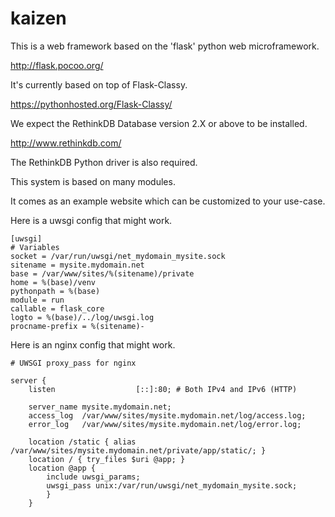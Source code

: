 kaizen
===============

This is a web framework based on the 'flask' python web microframework.

http://flask.pocoo.org/

It's currently based on top of Flask-Classy.

https://pythonhosted.org/Flask-Classy/

We expect the RethinkDB Database version 2.X or above to be installed.

http://www.rethinkdb.com/

The RethinkDB Python driver is also required.

This system is based on many modules. 

It comes as an example website which can be customized to your use-case.

Here is a uwsgi config that might work.
```
[uwsgi]
# Variables          
socket = /var/run/uwsgi/net_mydomain_mysite.sock
sitename = mysite.mydomain.net
base = /var/www/sites/%(sitename)/private
home = %(base)/venv
pythonpath = %(base)
module = run
callable = flask_core
logto = %(base)/../log/uwsgi.log
procname-prefix = %(sitename)-
```

Here is an nginx config that might work.
```
# UWSGI proxy_pass for nginx

server {
	listen                  [::]:80; # Both IPv4 and IPv6 (HTTP)

	server_name	mysite.mydomain.net;
	access_log	/var/www/sites/mysite.mydomain.net/log/access.log;
	error_log	/var/www/sites/mysite.mydomain.net/log/error.log;

	location /static { alias /var/www/sites/mysite.mydomain.net/private/app/static/; }
	location / { try_files $uri @app; }
	location @app {
		include uwsgi_params;
		uwsgi_pass unix:/var/run/uwsgi/net_mydomain_mysite.sock;
		}
	}

```